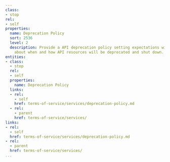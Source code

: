 ```yaml
---
class:
- stop
rel:
- self
properties:
  name: Deprecation Policy
  sort: 2536
  level: 2
  description: Provide a API deprecation policy setting expectations with API consumers
    about when and how API resources will be deprecated and shut down.
entities:
- class:
  - stop
  rel:
  - self
  properties:
    name: Deprecation Policy
  links:
  - rel:
    - self
    href: terms-of-service/services/deprecation-policy.md
  - rel:
    - parent
    href: terms-of-service/services/
links:
- rel:
  - self
  href: terms-of-service/services/deprecation-policy.md
- rel:
  - parent
  href: terms-of-service/services/
...
```

